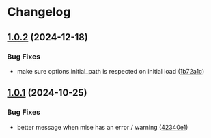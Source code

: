 # Changelog

## [1.0.2](https://github.com/ejrichards/mise.nvim/compare/v1.0.1...v1.0.2) (2024-12-18)


### Bug Fixes

* make sure options.initial_path is respected on initial load ([1b72a1c](https://github.com/ejrichards/mise.nvim/commit/1b72a1c506af536931482c1645a249c562c2c1fc))

## [1.0.1](https://github.com/ejrichards/mise.nvim/compare/v1.0.0...v1.0.1) (2024-10-25)


### Bug Fixes

* better message when mise has an error / warning ([42340e1](https://github.com/ejrichards/mise.nvim/commit/42340e10dd06887cc5a94e802799f725bcc72cfc))
